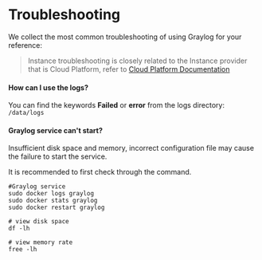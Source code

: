 # Troubleshooting

We collect the most common troubleshooting of using Graylog for your reference:

> Instance troubleshooting is closely related to the Instance provider that is Cloud Platform, refer to [Cloud Platform Documentation](https://support.websoft9.com/docs/faq/tech-instance.html)

#### How can I use the logs?

You can find the keywords **Failed** or **error** from the logs directory: `/data/logs`

#### Graylog service can't start?

Insufficient disk space and memory, incorrect configuration file may cause the failure to start the service. 

It is recommended to first check through the command.

```shell
#Graylog service
sudo docker logs graylog
sudo docker stats graylog
sudo docker restart graylog

# view disk space
df -lh

# view memory rate
free -lh
```